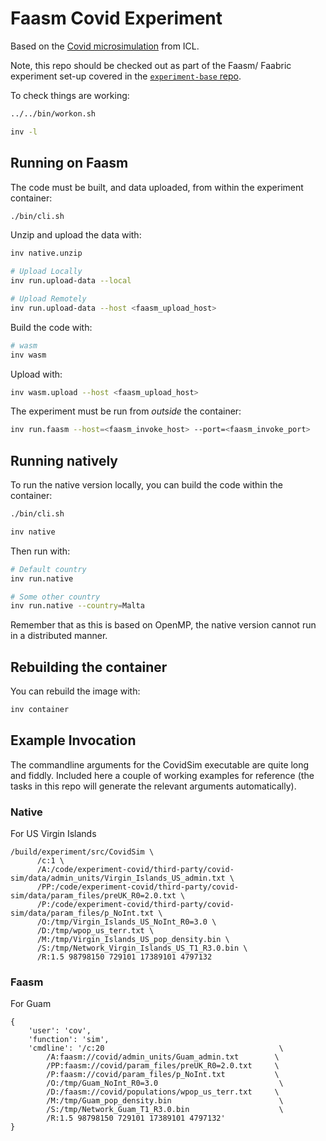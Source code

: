 # Faasm Covid Experiment

Based on the [Covid microsimulation](https://github.com/mrc-ide/covid-sim) from
ICL.

Note, this repo should be checked out as part of the Faasm/ Faabric experiment
set-up covered in the [`experiment-base`
repo](https://github.com/faasm/experiment-base).

To check things are working:

```bash
../../bin/workon.sh

inv -l
```

## Running on Faasm

The code must be built, and data uploaded, from within the experiment container:

```bash
./bin/cli.sh
```

Unzip and upload the data with:

```bash
inv native.unzip

# Upload Locally
inv run.upload-data --local

# Upload Remotely
inv run.upload-data --host <faasm_upload_host>
```

Build the code with:

```bash
# wasm
inv wasm
```

Upload with:

```bash
inv wasm.upload --host <faasm_upload_host>
```

The experiment must be run from _outside_ the container:

```bash
inv run.faasm --host=<faasm_invoke_host> --port=<faasm_invoke_port>
```

## Running natively

To run the native version locally, you can build the code within the container:

```bash
./bin/cli.sh

inv native
```

Then run with:

```bash
# Default country
inv run.native

# Some other country
inv run.native --country=Malta
```

Remember that as this is based on OpenMP, the native version cannot run in a
distributed manner.

## Rebuilding the container

You can rebuild the image with:

```bash
inv container
```

## Example Invocation

The commandline arguments for the CovidSim executable are quite long and fiddly.
Included here a couple of working examples for reference (the tasks in this repo
will generate the relevant arguments automatically).

### Native

For US Virgin Islands

```
/build/experiment/src/CovidSim \
      /c:1 \
      /A:/code/experiment-covid/third-party/covid-sim/data/admin_units/Virgin_Islands_US_admin.txt \
      /PP:/code/experiment-covid/third-party/covid-sim/data/param_files/preUK_R0=2.0.txt \
      /P:/code/experiment-covid/third-party/covid-sim/data/param_files/p_NoInt.txt \
      /O:/tmp/Virgin_Islands_US_NoInt_R0=3.0 \
      /D:/tmp/wpop_us_terr.txt \
      /M:/tmp/Virgin_Islands_US_pop_density.bin \
      /S:/tmp/Network_Virgin_Islands_US_T1_R3.0.bin \
      /R:1.5 98798150 729101 17389101 4797132
```

### Faasm

For Guam

```
{
    'user': 'cov',
    'function': 'sim',
    'cmdline': '/c:20                                       \
        /A:faasm://covid/admin_units/Guam_admin.txt        \
        /PP:faasm://covid/param_files/preUK_R0=2.0.txt     \
        /P:faasm://covid/param_files/p_NoInt.txt           \
        /O:/tmp/Guam_NoInt_R0=3.0                           \
        /D:/faasm://covid/populations/wpop_us_terr.txt     \
        /M:/tmp/Guam_pop_density.bin                        \
        /S:/tmp/Network_Guam_T1_R3.0.bin                    \
        /R:1.5 98798150 729101 17389101 4797132'
}
```
